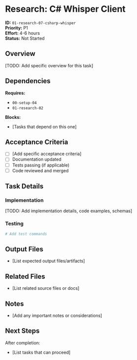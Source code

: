 # Research: C# Whisper Client

**ID:** `01-research-07-csharp-whisper`  
**Priority:** P1  
**Effort:** 4-6 hours  
**Status:** Not Started

## Overview

[TODO: Add specific overview for this task]

## Dependencies

**Requires:**
- `00-setup-04`
- `01-research-02`

**Blocks:**
- [Tasks that depend on this one]

## Acceptance Criteria

- [ ] [Add specific acceptance criteria]
- [ ] Documentation updated
- [ ] Tests passing (if applicable)
- [ ] Code reviewed and merged

## Task Details

### Implementation

[TODO: Add implementation details, code examples, schemas]

### Testing

```bash
# Add test commands
```

## Output Files

- [List expected output files/artifacts]

## Related Files

- [List related source files or docs]

## Notes

- [Add any important notes or considerations]

## Next Steps

After completion:
- [List tasks that can proceed]
